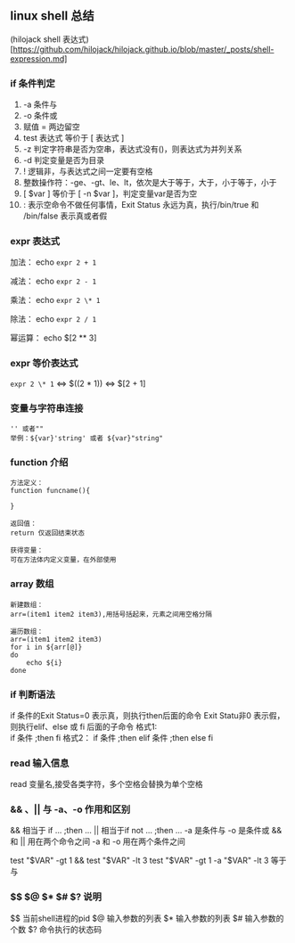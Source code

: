 ## linux shell 总结

(hilojack shell 表达式)[https://github.com/hilojack/hilojack.github.io/blob/master/_posts/shell-expression.md]

### if 条件判定
1. -a 条件与
2. -o 条件或
3. 赋值 = 两边留空
4. test 表达式 等价于 [ 表达式 ]
5. -z 判定字符串是否为空串，表达式没有()，则表达式为并列关系
6. -d 判定变量是否为目录
7. ! 逻辑非，与表达式之间一定要有空格
8. 整数操作符：-ge、-gt、le、lt，依次是大于等于，大于，小于等于，小于
9. [ $var ] 等价于 [ -n $var ]，判定变量var是否为空
10. : 表示空命令不做任何事情，Exit Status 永远为真，执行/bin/true 和 /bin/false 表示真或者假


### expr 表达式
加法：
echo `expr 2 + 1`

减法：
echo `expr 2 - 1`

乘法：
echo `expr 2 \* 1`

除法：
echo `expr 2 / 1`

幂运算：
echo $[2 ** 3]

### expr 等价表达式
`expr 2 \* 1` <=> $((2 * 1)) <=> $[2 + 1]

### 变量与字符串连接
    '' 或者""
    举例：${var}'string' 或者 ${var}"string"


### function 介绍
    方法定义：
    function funcname(){
    
    }

    返回值：
    return 仅返回结束状态

    获得变量：
    可在方法体内定义变量，在外部使用

### array 数组
    新建数组：
    arr=(item1 item2 item3),用括号括起来，元素之间用空格分隔

    遍历数组：
    arr=(item1 item2 item3)
    for i in ${arr[@]}
    do
        echo ${i}
    done

### if 判断语法
if 条件的Exit Status=0 表示真，则执行then后面的命令
Exit Statu非0 表示假，则执行elif、else 或 fi 后面的子命令
格式1:    
    if 条件 ;then
    fi
格式2：
    if 条件 ;then
    elif 条件 ;then
    else
    fi

### read 输入信息
read 变量名,接受各类字符，多个空格会替换为单个空格

### && 、|| 与 -a、-o 作用和区别
&& 相当于 if ... ;then ...
|| 相当于if not ... ;then ...
-a 是条件与
-o 是条件或
&& 和 || 用在两个命令之间
-a 和 -o 用在两个条件之间

test "$VAR" -gt 1 && test "$VAR" -lt 3
test "$VAR" -gt 1 -a "$VAR" -lt 3 等于与 

### $$ $@ $* $# $? 说明
$$ 当前shell进程的pid
$@ 输入参数的列表
$* 输入参数的列表
$# 输入参数的个数
$? 命令执行的状态码
